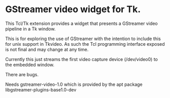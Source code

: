 # GStreamer video widget for Tk.

This Tcl/Tk extension provides a widget that presents a GStreamer video
pipeline in a Tk window.

This is for exploring the use of GStreamer with the intention to include this
for unix support in Tkvideo. As such the Tcl programming interface exposed
is not final and may change at any time.

Currently this just streams the first video capture device (/dev/video0) to
the embedded window.

There are bugs.

Needs gstreamer-video-1.0 which is provided by the apt package libgstreamer-plugins-base1.0-dev
